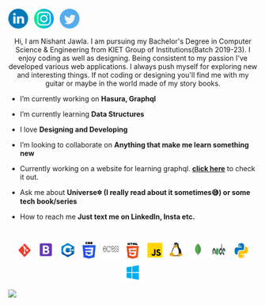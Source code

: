 
<a  href="https://www.linkedin.com/in/nishant-jawla/"><img src="https://github.com/NishantJawla/NishantJawla/blob/master/logo/linkedin.png" width="40" /></a> &nbsp; 
<a  href="https://www.instagram.com/iamnishantjawla/"><img src="https://github.com/NishantJawla/NishantJawla/blob/master/logo/instagram.png" width="40" /></a> &nbsp; 
<a  href="https://twitter.com/NishantJawla13"><img src="https://github.com/NishantJawla/NishantJawla/blob/master/logo/twitter.png" width="40" /></a>

<!-- <img align="left" src="https://github.com/NishantJawla/NishantJawla/blob/master/giphy.gif" width="150" /> -->
<p align="center" widht="300">Hi, I am Nishant Jawla. I am pursuing my Bachelor's Degree in Computer Science & Engineering from KIET Group of Institutions(Batch 2019-23).
I enjoy coding as well as designing.
Being consistent to my passion I've developed various web applications. I always push myself for exploring new and interesting things.
If not coding or designing you'll find me with my guitar or maybe in the world made of my story books.</p>

<!-- ## Check out my [Portfolio Website](https://reverent-brahmagupta-2a7c77.netlify.app/)

<img align='right' src="https://media.giphy.com/media/yU0vrGBTI6TKg/giphy.gif" width="350"> -->

-  I’m currently working on **Hasura, Graphql**

-  I’m currently learning **Data Structures**

-  I love **Designing and Developing**

-  I’m looking to collaborate on **Anything that make me learn something new**

- Currently working on a website for learning graphql. <a href="https://github.com/NishantJawla/My-Maps">**click here**</a> to check it out.

-  Ask me about **Universe🔯 (I really read about it sometimes😅) or some tech book/series**

-  How to reach me **Just text me on LinkedIn, Insta etc.**



<h1 align="center"></h1>

<p align="center">
  <img src="https://github.com/NishantJawla/NishantJawla/blob/master/icons/git.png" alt="git" width="40" height="40"/>
  <img src="https://github.com/NishantJawla/NishantJawla/blob/master/icons/bootstrap.png" alt="bootstrap" width="40" height="40"/> 
  <img src="https://github.com/NishantJawla/NishantJawla/blob/master/icons/cpp.png" alt="cplusplus" width="40" height="40"/>
  <img src="https://github.com/NishantJawla/NishantJawla/blob/master/icons/css.png" alt="css3" width="40" height="40"/> 
  <img src="https://github.com/NishantJawla/NishantJawla/blob/master/icons/express.png" alt="express" width="40" height="40"/> 
  <img src="https://github.com/NishantJawla/NishantJawla/blob/master/icons/html.png" alt="html5" width="40" height="40"/> 
  <img src="https://github.com/NishantJawla/NishantJawla/blob/master/icons/js.png" alt="javascript" width="40" height="40"/> 
  <img src="https://github.com/NishantJawla/NishantJawla/blob/master/icons/linux.png" alt="linux" width="40" height="40"/> 
  <img src="https://github.com/NishantJawla/NishantJawla/blob/master/icons/mongo.png" alt="mongodb" width="40" height="40"/>
  <img src="https://github.com/NishantJawla/NishantJawla/blob/master/icons/nodejs.png" alt="nodejs" width="40" height="40"/>
  <img src="https://github.com/NishantJawla/NishantJawla/blob/master/icons/python.png" alt="python" width="40" height="40"/>
  <img src="https://github.com/NishantJawla/NishantJawla/blob/master/icons/windows.png" alt="windows" width="40" height="40"/>
</p>



<!-- ### Hi there 👋
- 🔭 I’m currently working on making 𝖜𝖊𝖇 𝕭𝖊𝖆𝖚𝖙𝖎𝖋𝖚𝖑.
- 🌱 I’m currently learning 𝙛𝙪𝙡𝙡-𝙨𝙩𝙖𝙘𝙠 𝙙𝙚𝙫𝙚𝙡𝙤𝙥𝙢𝙚𝙣𝙩. -->

<!--
**NishantJawla/NishantJawla** is a ✨ _special_ ✨ repository because its `README.md` (this file) appears on your GitHub profile.

Here are some ideas to get you started:

- 🔭 I’m currently working on ...
- 🌱 I’m currently learning ...
- 👯 I’m looking to collaborate on ...
- 🤔 I’m looking for help with ...
- 💬 Ask me about ...
- 📫 How to reach me: ...
- 😄 Pronouns: ...
- ⚡ Fun fact: ...
-->
![](https://komarev.com/ghpvc/?username=NishantJawla&label=PROFILE+VIEWS)
